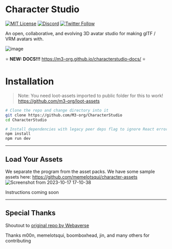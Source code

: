 # Character Studio

[![MIT License](https://img.shields.io/badge/License-MIT-green.svg)](https://choosealicense.com/licenses/mit/)
[![Discord](https://img.shields.io/discord/770382203782692945?label=Discord&logo=Discord)](https://discord.gg/8zBvTMb8SU)
[![Twitter Follow](https://img.shields.io/twitter/follow/m3org)](https://twitter.com/m3org)


An open, collaborative, and evolving 3D avatar studio for making glTF / VRM avatars with.

![image](https://github.com/M3-org/CharacterStudio/assets/32600939/fad3002f-78cd-4cd2-8eae-0c1663a86d25)

:star: **NEW: DOCS!!!** https://m3-org.github.io/characterstudio-docs/ ⭐

# Installation

> Note: You need loot-assets imported to public folder for this to work! https://github.com/m3-org/loot-assets

```bash
# Clone the repo and change directory into it
git clone https://github.com/M3-org/CharacterStudio
cd CharacterStudio

# Install dependencies with legacy peer deps flag to ignore React errors
npm install
npm run dev
```

---

## Load Your Assets

We separate the program from the asset packs. We have some sample assets here: https://github.com/memelotsqui/character-assets
![Screenshot from 2023-10-17 17-10-38](https://github.com/M3-org/CharacterStudio/assets/32600939/23768dc3-b834-4f70-a986-a4a0141c4014)

Instructions coming soon

---

## Special Thanks

Shoutout to [original repo by Webaverse](https://github.com/webaverse/characterstudio)

Thanks m00n, memelotsqui, boomboxhead, jin, and many others for contributing

